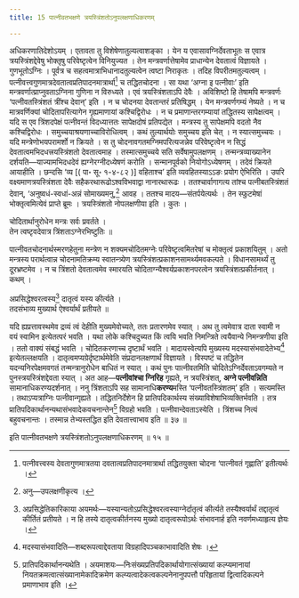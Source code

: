```yaml
---
title: 15 पात्नीवतभक्षणे त्रयस्त्रिंशतोऽनुपलक्षणाधिकरणम्

---
```

अधिकरणातिदेशोऽयम् । एतावता तु विशेषेणातुल्यत्वाशङ्का । येन य एवासावग्निर्देवताभूतः स एवात्र त्रयस्त्रिंशद्देवेषु भोक्तृषु परिवेष्टृत्वेन विनियुज्यत । तेन मन्त्रवर्णात्तेषामेव प्राधान्येन देवतात्वं विज्ञायते । गुणभूतोऽग्निः । पूर्वत्र च सहत्वमात्राभिधानादतुल्यत्वेन त्वष्टा निराकृतः । तदिह विपरीतमतुल्यत्वम् । पत्नीवत्त्वगुणमात्रदेवतात्वप्रतिपादनमात्रार्था[^1] च तद्धितचोदना । सा यथा ‘अग्ना इ पत्नीवाः’ इति मन्त्रवर्णात्प्राप्नुवताऽग्निना गुणिना न विरुध्यते । एवं त्रयस्त्रिंशताऽपि देवैः । अविशिष्टो हि तेषामपि मन्त्रवर्णः ‘पत्नीवतस्त्रिंशतं त्रींश्च देवान्’ इति । न च चोदनया देवतान्तरं प्रतिषिद्धम् । येन मन्त्रवर्णगम्यं नेष्यते । न च मात्रवर्णिक्यां चोदितापरित्यागेन गृह्यमाणायां कश्चिद्विरोधः । न च प्रमाणान्तरगम्यायां तद्धितस्य सापेक्षत्वम् । यदि स एव त्रिंशदपेक्षं पत्नीवन्तं विदध्यात्ततः सापेक्षदोषं प्रतिपद्येत । मन्त्रस्य तु सापेक्षमपि वदतो नैव कश्चिद्विरोधः । समुच्चयाश्रयणाच्चाविरोधित्वम् । कथं तुल्यार्थयोः समुच्चय इति चेत् । न स्यात्समुच्चयः । यदि मन्त्रेणोभयपरामर्शो न क्रियते । स तु चोदनावगतमग्निमपरित्यजन्नेव परिवेष्टृत्वेन न सिद्धं देवतात्वमभिदधत्त्रयस्त्रिंशतो देवतात्वमाह । तस्मात्समुच्चये सति सर्वेषामुपलक्षणम् । तन्मन्त्रव्याख्यानेन दर्शयति—याज्यामभिदधदेवं ह्यग्नेरग्नीदध्येषणं करोति । सन्मानपूर्वको नियोगोऽध्येषणम् । तदेवं क्रियते आयाहीति । छन्दसि ‘व्य \[( पा॰ सू॰ १-४-८२ )\] वहिताश्च’ इति व्यवहितस्याऽऽङः प्रयोग ऐभिरिति । उपरि वक्ष्यमाणत्रयस्त्रिंशता देवैः सहैकरथारूढोऽश्वविभवाद्वा नानारथारूढः । ततश्चार्वागागत्य तांश्च पत्नीबतस्त्रिंशतं देवान्, ‘अनुष्वधं-स्वधां-अन्नं सोमाख्यमनु,[^2] आवह । ततश्च मादय—संतर्पयेत्यर्थः । तेन स्फुटमेषां भोक्तृत्वमित्येवं प्राप्ते ब्रूमः । त्रयस्त्रिंशतो नोपलक्षणीया इति । कुतः ।

[^1]: पत्नीवत्त्वस्य देवतागुणमात्रतया दवतात्वप्रतिपादनमात्रार्था तद्धितयुक्ता चोदना ‘पात्नीवतं गृह्णाति’ इतीत्यर्थः ।


[^2]: अनु—उपलक्षणीकृत्य ।


चोदितार्थानुरोधेन मन्त्रः सर्वः प्रवर्तते ।  
तेन त्वष्टृवदेवात्र त्रिंशताऽग्नेरभिष्टुतिः ॥  


पात्नीवतचोदनार्थस्मरणहेतुना मन्त्रेण न शक्यमचोदितमग्नेः परिवेष्टृत्वमितरेषां च मोक्तृत्वं प्रकाशयितुम् । अतो मन्त्रस्य परार्थत्वान्न चोदनामतिक्रम्य स्वातन्त्र्येण त्रयस्त्रिंशत्प्रकाशनसामर्थ्यमवकल्पते । विधानसामर्थ्यं तु दूरभ्रष्टमेव । न च त्रिंशतो देवतात्वमेव स्मारयति चोदिताग्न्यैश्वर्यप्रकाशनपरत्वेन त्रयस्त्रिंशत्प्रकीर्तनात् । कथम् ।

अप्रसिद्धेश्वरत्वस्य[^3] दातृत्वं यस्य कीर्त्यते ।  
तदसंभाव्य मुख्यार्थ ऐश्वर्यार्थं प्रतीयते ॥  

[^3]: अप्रसिद्धेतिकारिकाया अयमर्थः—यस्यान्यतोऽप्रसिद्धेश्वरत्वस्याग्नेर्दातृत्वं कीर्त्यते तस्यैश्वर्यार्थं तद्दातृत्वं कीर्तितं प्रतीयते । न हि तस्ये दातृत्वकीर्तनस्य मुख्यो दातृत्वरूपोऽर्थः संभावनार्ह इति नवर्णमध्याहृत्य ज्ञेयः ।



यदि ह्यप्रत्तावस्थमेव द्रव्यं त्वं देहीति मुख्यमेवोच्यते, ततः प्रतारणमेव स्यात् । अथ तु त्वमेवात्र दाता स्वामी न वयं स्वामिन इत्येतत्परं भवति । यथा लोके कश्चिदुच्यत किं त्वयि भवति निमन्त्रिते त्वयैवान्ये निमन्त्रणीया इति । ततो वाक्यं संबद्धं भवति । चोदितकरणाच्च दृष्टार्थं भवति । मादायस्वेत्यपि मुख्यस्य मदस्यासंभवादेतेभ्य[^4] इत्येतल्लक्षयति । दातृत्वमप्यग्रेर्दृष्टार्थमेवेति संप्रदानलक्षणार्थं विज्ञायते । विस्पष्टं च तद्धितेन यदन्यनिरपेक्षमवगतं तन्मन्त्रानुरोधेन बाधितं न स्यात् । कथं पुनः पात्नीवतमिति चोदितेऽग्निर्देवताऽवगम्यते न पुनस्त्रयस्त्रिंशद्देवता स्यात् । अत आह—**पत्नीवांश्चा ग्निरिह** गृह्यते, न त्रयस्त्रिंशत्, **अग्ने पत्नीवन्निति** सामानाधिकरण्यदर्शनात् । ननु त्रिंशताऽपि सह सामानाधि**करण्य**मस्ति ‘पत्नीवतस्त्रिंशतम्’ इति । सत्यमस्ति । तथाऽप्यत्राग्निः पत्नीवान्गृह्यते । तद्धितनिर्देशेन हि प्रातिपदिकार्थस्य संख्याविशेषाभिव्यक्तिर्भवति । तत्र प्रातिपदिकार्थानन्यथासंभवादेकवचनान्तेन[^5] विग्रहो भवति । पत्नीवान्देवताऽस्येति । त्रिंशच्च नित्यं बहुवचनान्तः । तस्मान्न तेभ्यस्तद्धित इति देवतात्त्वाभाव इति ॥ ३७ ॥

[^4]: मदस्यासंभवादिति—शब्दरूपत्वाद्देवताया विग्रहादिपञ्चकाभावादिति शेषः ।


[^5]: प्रातिपदिकार्थानन्यथेति । अयमाशयः—निःसंख्यप्रतिपदिकार्थायोगात्संख्यायां कल्प्यमानायां नियतक्रमत्वात्संख्यानामेकादिक्रमेण कल्प्यत्वादेकत्वकल्पनेनानुपपत्तौ परिहृतायां द्वित्वादिकल्पने प्रमाणाभाव इति ।


इति पात्नीवतभक्षणे त्रयस्त्रिंशतोऽनुपलक्षणाधिकरणम् ॥ १५ ॥